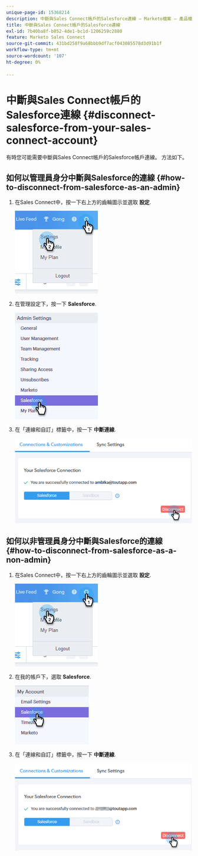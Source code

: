 ```yaml
---
unique-page-id: 15368214
description: 中斷與Sales Connect帳戶的Salesforce連線 — Marketo檔案 — 產品檔案
title: 中斷與Sales Connect帳戶的Salesforce連線
exl-id: 7b40ba8f-b852-4de1-bc1d-1206259c2880
feature: Marketo Sales Connect
source-git-commit: 431bd258f9a68bbb9df7acf043085578d3d91b1f
workflow-type: tm+mt
source-wordcount: '107'
ht-degree: 0%

---
```


# 中斷與Sales Connect帳戶的Salesforce連線 {#disconnect-salesforce-from-your-sales-connect-account}

有時您可能需要中斷與Sales Connect帳戶的Salesforce帳戶連線。 方法如下。

## 如何以管理員身分中斷與Salesforce的連線 {#how-to-disconnect-from-salesforce-as-an-admin}

1. 在Sales Connect中，按一下右上方的齒輪圖示並選取 **設定**.

   ![](assets/one-1.png)

1. 在管理設定下，按一下 **Salesforce**.

   ![](assets/six-1.png)

1. 在「連線和自訂」標籤中，按一下 **中斷連線**.

   ![](assets/seven-1.png)

## 如何以非管理員身分中斷與Salesforce的連線 {#how-to-disconnect-from-salesforce-as-a-non-admin}

1. 在Sales Connect中，按一下右上方的齒輪圖示並選取 **設定**.

   ![](assets/one-1.png)

1. 在我的帳戶下，選取 **Salesforce**.

   ![](assets/two-1.png)

1. 在「連線和自訂」標籤中，按一下 **中斷連線**.

   ![](assets/3333.png)
